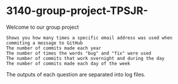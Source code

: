 # 3140-group-project-TPSJR-

Welcome to our group project

    Shows you how many times a specific email address was used when commiting a message to GitHub
    The number of commits made each year
    The number of times the words "bug" and "fix" were used
    The number of commits that work overnight and during the day
    The number of commits made each day of the week

The outputs of each question are separated into log files. 
